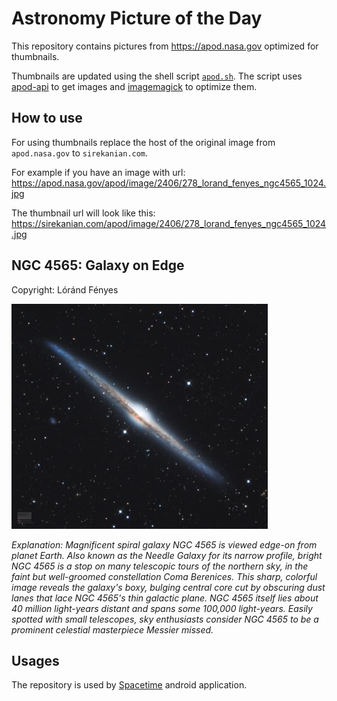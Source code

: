 # Astronomy Picture of the Day

This repository contains pictures from https://apod.nasa.gov optimized for thumbnails.

Thumbnails are updated using the shell script [`apod.sh`](apod.sh). The script
uses [apod-api](https://github.com/nasa/apod-api) to get images and [imagemagick](https://imagemagick.org) to
optimize them.

## How to use

For using thumbnails replace the host of the original image from `apod.nasa.gov` to `sirekanian.com`.

For example if you have an image with url:<br>
https://apod.nasa.gov/apod/image/2406/278_lorand_fenyes_ngc4565_1024.jpg

The thumbnail url will look like this:<br>
https://sirekanian.com/apod/image/2406/278_lorand_fenyes_ngc4565_1024.jpg

## NGC 4565: Galaxy on Edge

Copyright: Lóránd Fényes

[![the picture of the day][1]][2]

_Explanation: Magnificent spiral galaxy NGC 4565 is viewed edge-on from planet Earth. Also known as the Needle Galaxy for its narrow profile, bright NGC 4565 is a stop on many telescopic tours of the northern sky, in the faint but well-groomed constellation Coma Berenices. This sharp, colorful image reveals the galaxy's boxy, bulging central core cut by obscuring dust lanes that lace NGC 4565's thin galactic plane. NGC 4565 itself lies about 40 million light-years distant and spans some 100,000 light-years.  Easily spotted with small telescopes, sky enthusiasts consider NGC 4565 to be a prominent celestial masterpiece Messier missed._

## Usages

The repository is used by [Spacetime][3] android application.

[1]: image/2406/278_lorand_fenyes_ngc4565_1024.jpg

[2]: https://apod.nasa.gov/apod/image/2406/278_lorand_fenyes_ngc4565_1024.jpg

[3]: https://github.com/sirekanian/spacetime
